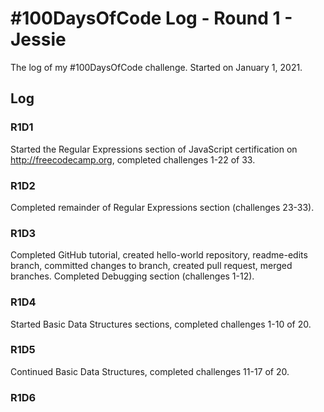 # #100DaysOfCode Log - Round 1 - Jessie

The log of my #100DaysOfCode challenge. Started on January 1, 2021.

## Log

### R1D1 
Started the Regular Expressions section of JavaScript certification on http://freecodecamp.org, completed challenges 1-22 of 33.

### R1D2
Completed remainder of Regular Expressions section (challenges 23-33).

### R1D3
Completed GitHub tutorial, created hello-world repository, readme-edits branch, committed changes to branch, created pull request, merged branches.
Completed Debugging section (challenges 1-12).

### R1D4
Started Basic Data Structures sections, completed challenges 1-10 of 20.

### R1D5
Continued Basic Data Structures, completed challenges 11-17 of 20.

### R1D6
